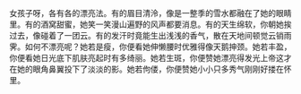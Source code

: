 女孩子呀，各有各的漂亮法。有的眉目清泠，像是一整季的雪水都融在了她的眼睛里。有的酒窝甜蜜，她笑一笑漫山遍野的风声都要消息。有的天生绵软，你朝她挨过去，像碰着了一团云。有的发汗时竟能生出浅浅的香气，散在天地间顿觉云销雨霁。如何不漂亮呢？她若是瘦，你便看她伸懒腰时优雅得像天鹅抻颈。她若丰盈，你便看她日光底下肌肤亮起时有多绮丽。她若生斑，你便赞她漂亮得发光上帝这才在她的眼角鼻翼投下了淡淡的影。她若佝偻，你便赞她小小只多秀气刚刚好搂在怀里。